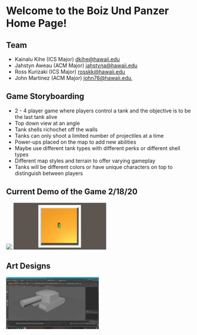 # Welcome to the Boiz Und Panzer Home Page!


## Team

- Kainalu Kihe (ICS Major)  dkihe@hawaii.edu
- Jahstyn Aweau (ACM Major) jahstyna@hawaii.edu
- Ross Kurizaki (ICS Major) rosskk@hawaii.edu
- John Martinez (ACM Major) john76@hawaii.edu,

## Game Storyboarding

- 2 - 4 player game where players control a tank and the objective is to be the last tank alive
- Top down view at an angle 
- Tank shells richochet off the walls
- Tanks can only shoot a limited number of projectiles at a time
- Power-ups placed on the map to add new abilities
- Maybe use different tank types with different perks or different shell types
- Different map styles and terrain to offer varying gameplay
- Tanks will be different colors or have unique characters on top to distinguish between players

## Current Demo of the Game 2/18/20
<img src="images/tankgame2.gif" width="50%" style="display:inline;">
<img src="images/tankgame3.gif" width="50%" style="display:inline;">


## Art Designs
<img src="images/tank_art.png" width="50%" style="display:inline;">
